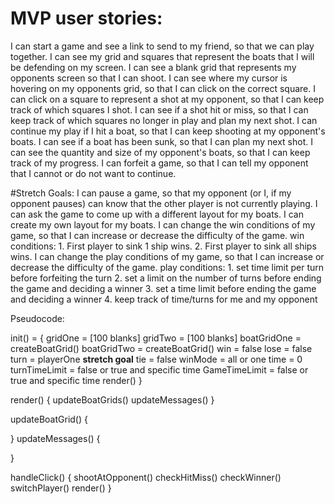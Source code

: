 # MVP user stories:
I can start a game and see a link to send to my friend, so that we can play together.
I can see my grid and squares that represent the boats that I will be defending on my screen.
I can see a blank grid that represents my opponents screen so that I can shoot.
I can see where my cursor is hovering on my opponents grid, so that I can click on the correct square.
I can click on a square to represent a shot at my opponent, so that I can keep track of which squares I shot.
I can see if a shot hit or miss, so that I can keep track of which squares no longer in play and plan my next shot.
I can continue my play if I hit a boat, so that I can keep shooting at my opponent's boats.
I can see if a boat has been sunk, so that I can plan my next shot.
I can see the quantity and size of my opponent's boats, so that I can keep track of my progress.
I can forfeit a game, so that I can tell my opponent that I cannot or do not want to continue.

#Stretch Goals:
I can pause a game, so that my opponent (or I, if my opponent pauses) can know that the other player is not currently playing.
I can ask the game to come up with a different layout for my boats.
I can create my own layout for my boats.
I can change the win conditions of my game, so that I can increase or decrease the difficulty of the game.
  win conditions:
    1. First player to sink 1 ship wins.
    2. First player to sink all ships wins.
I can change the play conditions of my game, so that I can increase or decrease the difficulty of the game.
  play conditions:
    1. set time limit per turn before forfeiting the turn
    2. set a limit on the number of turns before ending the game and deciding a winner
    3. set a time limit before ending the game and deciding a winner
    4. keep track of time/turns for me and my opponent

Pseudocode:

init() = {
  gridOne = [100 blanks]
  gridTwo = [100 blanks]
  boatGridOne = createBoatGrid()
  boatGridTwo = createBoatGrid()
  win = false
  lose = false
  turn = playerOne
  **stretch goal**
  tie = false
  winMode = all or one
  time = 0
  turnTimeLimit = false or true and specific time
  GameTimeLimit = false or true and specific time
  render()
}

render() {
  updateBoatGrids()
  updateMessages()
}

updateBoatGrid() {
  
}
updateMessages() {

}

handleClick() {
  shootAtOpponent()
  checkHitMiss()
  checkWinner()
  switchPlayer()
  render()
}
